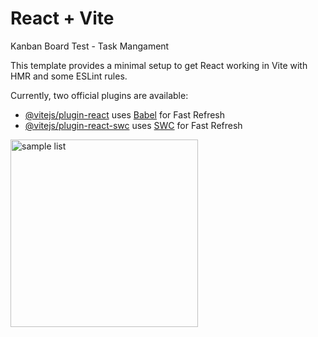 # React + Vite
 Kanban Board Test - Task Mangament

This template provides a minimal setup to get React working in Vite with HMR and some ESLint rules.

Currently, two official plugins are available:

- [@vitejs/plugin-react](https://github.com/vitejs/vite-plugin-react/blob/main/packages/plugin-react/README.md) uses [Babel](https://babeljs.io/) for Fast Refresh
- [@vitejs/plugin-react-swc](https://github.com/vitejs/vite-plugin-react-swc) uses [SWC](https://swc.rs/) for Fast Refresh
<img width="300" alt="sample list" src="https://github.com/Mimileo/kanban-pancake/assets/16566472/961af50f-710c-4153-b490-86e43d02aea0">
